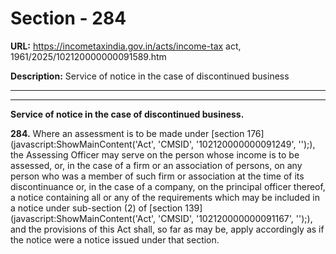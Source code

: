 # Section - 284

**URL:** https://incometaxindia.gov.in/acts/income-tax act, 1961/2025/102120000000091589.htm

**Description:** Service of notice in the case of discontinued business

---

****

**Service of notice in the case of discontinued business.**

**284.** Where an assessment is to be made under [section 176](javascript:ShowMainContent\('Act', 'CMSID', '102120000000091249', ''\);), the Assessing Officer may serve on the person whose income is to be assessed, or, in the case of a firm or an association of persons, on any person who was a member of such firm or association at the time of its discontinuance or, in the case of a company, on the principal officer thereof, a notice containing all or any of the requirements which may be included in a notice under sub-section (2) of [section 139](javascript:ShowMainContent\('Act', 'CMSID', '102120000000091167', ''\);), and the provisions of this Act shall, so far as may be, apply accordingly as if the notice were a notice issued under that section.